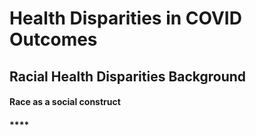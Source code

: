 # Health Disparities in COVID Outcomes

## **Racial Health Disparities Background**

#### **Race as a social construct** 

####   **** 

